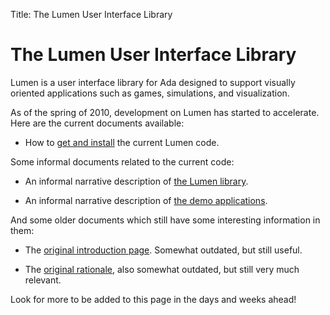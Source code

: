 Title: The Lumen User Interface Library

<h1 class="centered">The Lumen User Interface Library</h1>

Lumen is a user interface library for Ada designed to support visually oriented
applications such as games, simulations, and visualization.

As of the spring of 2010, development on Lumen has started to accelerate.
Here are the current documents available:

* How to [get and install][install] the current Lumen code.
    
Some informal documents related to the current code:

* An informal narrative description of [the Lumen library][nlumen].

* An informal narrative description of [the demo applications][ndemos].

And some older documents which still have some interesting information in them:

* The [original introduction page][intro].  Somewhat outdated, but still useful.

* The [original rationale][rat], also somewhat outdated, but still very much
  relevant.

Look for more to be added to this page in the days and weeks ahead!

[install]:   install.html
[intro]:     old-intro.html
[ndemos]:    narrative-demos.html
[nlumen]:    narrative-lumen.html
[rat]:       rationale.html
